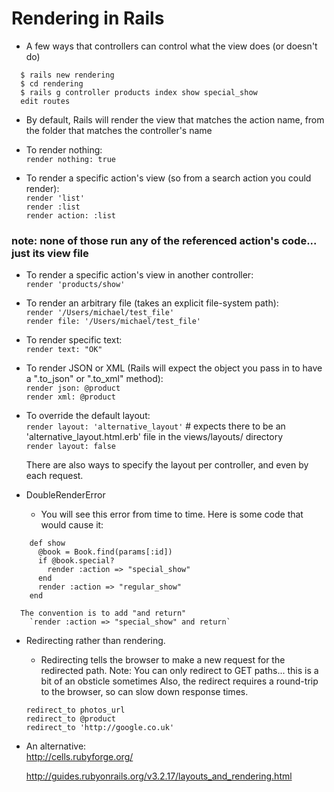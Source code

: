 # Rendering in Rails

- A few ways that controllers can control what the view does (or doesn't do)

```
  $ rails new rendering
  $ cd rendering
  $ rails g controller products index show special_show
  edit routes
```

  - By default, Rails will render the view that matches the action name, from the folder that matches the controller's name

  - To render nothing:  
  `render nothing: true`

  - To render a specific action's view (so from a search action you could render):  
  `render 'list'`  
  `render :list `   
  `render action: :list `   
  ### note: none of those run any of the referenced action's code... just its view file

  - To render a specific action's view in another controller:  
  `render 'products/show'`

  - To render an arbitrary file (takes an explicit file-system path):  
  `render '/Users/michael/test_file'`  
  `render file: '/Users/michael/test_file'`

  - To render specific text:  
  `render text: "OK"`  

  - To render JSON or XML (Rails will expect the object you pass in to have a ".to_json" or ".to_xml" method):  
  `render json: @product`  
  `render xml: @product`  

  - To override the default layout:  
    `render layout: 'alternative_layout'` # expects there to be an 'alternative_layout.html.erb' file in the views/layouts/ directory  
    `render layout: false`

    There are also ways to specify the layout per controller, and even by each request.


  - DoubleRenderError
    - You will see this error from time to time. Here is some code that would cause it:
  
  ```
      def show
        @book = Book.find(params[:id])
        if @book.special?
          render :action => "special_show"
        end
        render :action => "regular_show"
      end
  ```
  
      The convention is to add "and return"  
        `render :action => "special_show" and return`


  - Redirecting rather than rendering.
    - Redirecting tells the browser to make a new request for the redirected path.
      Note: You can only redirect to GET paths... this is a bit of an obsticle sometimes
      Also, the redirect requires a round-trip to the browser, so can slow down response times.
  
    `redirect_to photos_url`  
    `redirect_to @product`  
    `redirect_to 'http://google.co.uk'`  

  - An alternative:  
    <http://cells.rubyforge.org/>


    <http://guides.rubyonrails.org/v3.2.17/layouts_and_rendering.html>
